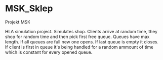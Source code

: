 # MSK_Sklep
Projekt MSK

HLA simulation project. Simulates shop. Clients arrive at random time, they shop for random time and then pick first free queue. Queues have max length. If all queues are full new one opens. If last queue is empty it closes. If client is first in queue it's being handled for a random ammount of time which is constant for every opened queue.
